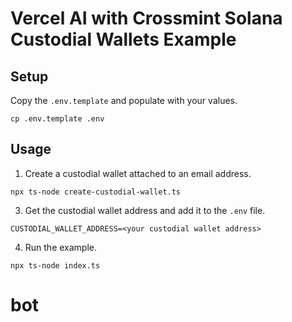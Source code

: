# Vercel AI with Crossmint Solana Custodial Wallets Example

## Setup

Copy the `.env.template` and populate with your values.

```
cp .env.template .env
```

## Usage

1. Create a custodial wallet attached to an email address.

```
npx ts-node create-custodial-wallet.ts
```

3. Get the custodial wallet address and add it to the `.env` file.
```
CUSTODIAL_WALLET_ADDRESS=<your custodial wallet address>
```

4. Run the example.
```
npx ts-node index.ts
```
# bot
